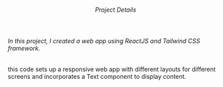 <header>
  <div>
    <h6 style="text-align:center;">Project Details</h6>
  </div>
</header>
<main>
  <h6>In this project, I created a web app using ReactJS and Tailwind CSS framework.</h6>
  <p>this code sets up a responsive web app with different layouts for different screens and incorporates a Text component to display content.</p>
</main>
